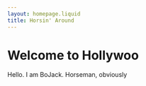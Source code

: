 ```yaml
---
layout: homepage.liquid
title: Horsin' Around
---
```


# Welcome to Hollywoo

Hello. I am BoJack. Horseman, obviously
